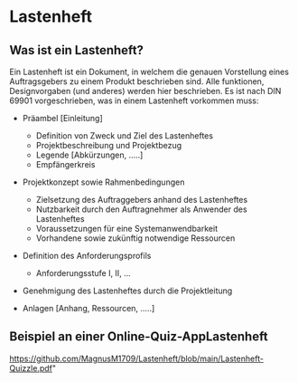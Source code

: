 # Lastenheft
## Was ist ein Lastenheft?
Ein Lastenheft ist ein Dokument, in welchem die genauen Vorstellung eines Auftragsgebers zu einem Produkt beschrieben sind.
Alle funktionen, Designvorgaben (und anderes) werden hier beschrieben.
Es ist nach DIN 69901 vorgeschrieben, was in einem Lastenheft vorkommen muss:
- Präambel [Einleitung]
	- Definition von Zweck und Ziel des Lastenheftes
	- Projektbeschreibung und Projektbezug
	- Legende [Abkürzungen, …..]
	- Empfängerkreis

- Projektkonzept sowie Rahmenbedingungen

	- Zielsetzung des Auftraggebers anhand des Lastenheftes
	- Nutzbarkeit durch den Auftragnehmer als Anwender des Lastenheftes
	- Voraussetzungen für eine Systemanwendbarkeit
	- Vorhandene sowie zukünftig notwendige Ressourcen

- Definition des Anforderungsprofils
	- Anforderungsstufe I, II, …
- Genehmigung des Lastenheftes durch die Projektleitung

- Anlagen [Anhang, Ressourcen, …..]


## Beispiel an einer Online-Quiz-AppLastenheft
https://github.com/MagnusM1709/Lastenheft/blob/main/Lastenheft-Quizzle.pdf"
